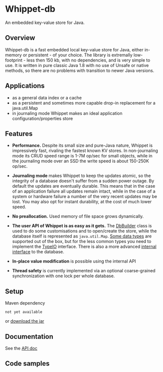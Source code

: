 # Whippet-db

An embedded key-value store for Java.

## Overview

Whippet-db is a fast embedded local key-value store for Java, either in-memory or persistent - of your choice. The library is extremally low-footprint - less then 150 kb, with no dependencies, and is very simple to use. It is written in pure classic Java 1.8 with no use of Unsafe or native methods, so there are no problems with transition to newer Java versions.

## Applications

* as a general data index or a cache
* as a persistent and sometimes more capable drop-in replacement for a java.util.Map
* in journaling mode Whippet makes an ideal application configuration/properties store

## Features

* **Performance.** Despite its small size and pure-Java nature, Whippet is impressively fast, rivaling the fastest known KV stores. In non-journaling mode its CRUD speed range  is 1-7M op/sec for small objects, while in the journaling mode over an SSD the write speed is about 150-250K op/sec.

* **Journaling mode** makes Whippet to keep the updates atomic, so the integrity of a database doesn't suffer from a sudden power outage. By default the updates are eventually durable. This means that in the case of an application failure all updates remain intact, while in the case of a system or hardware failure a number of the very recent updates may be lost. You may also opt for instant durability, at the cost of much lower speed.

* **No preallocation.** Used memory of file space grows dynamically.

* **The user API of Whippet is as easy as it gets.** The [DbBuilder](https://samokhodkin.github.io/whippet-db/api/io/github/whippetdb/db/api/DbBuilder.html) class is used to do some customisations and to open/create the store, while the database itself is represented as  `java.util.Map`. [Some data types](https://samokhodkin.github.io/whippet-db/api/io/github/whippetdb/db/api/types/package-summary.html) are supported out of the box, but for the less common types you need to implement the [TypeIO](https://samokhodkin.github.io/whippet-db/api/io/github/whippetdb/db/api/TypeIO.html) interface. There is also a more advanced [internal interface](https://samokhodkin.github.io/whippet-db/api/io/github/whippetdb/db/api/Db.html) to the database.

* **In-place value modification** is possible using the internal API

* **Thread safety** is currently implemented via an optional coarse-grained synchronization with one lock per whole database.

## Setup

Maven dependency
````
not yet available
````
or [download the jar](https://github.com/samokhodkin/whippet-db/releases)

## Documentation

See the [API doc](https://samokhodkin.github.io/whippet-db/api/)

## Code samples

